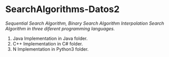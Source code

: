 # SearchAlgorithms-Datos2
*Sequential Search Algorithm, Binary Search Algorithm Interpolation Search Algorithm in three diferent programming languages.*

1. Java Implementation in Java folder.
2. C++ Implementation in C# folder.
3. N Implementation in Python3 folder.
